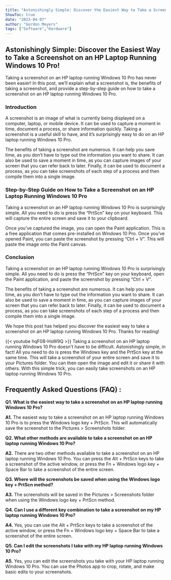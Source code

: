 ```yaml
---
title: "Astonishingly Simple: Discover the Easiest Way to Take a Screenshot on an HP Laptop Running Windows 10 Pro!"
ShowToc: true 
date: "2023-04-07"
author: "Gordon Meyers" 
tags: ["Software","Hardware"]
---
```

## Astonishingly Simple: Discover the Easiest Way to Take a Screenshot on an HP Laptop Running Windows 10 Pro! 

Taking a screenshot on an HP laptop running Windows 10 Pro has never been easier! In this post, we’ll explain what a screenshot is, the benefits of taking a screenshot, and provide a step-by-step guide on how to take a screenshot on an HP laptop running Windows 10 Pro. 

### Introduction 

A screenshot is an image of what is currently being displayed on a computer, laptop, or mobile device. It can be used to capture a moment in time, document a process, or share information quickly. Taking a screenshot is a useful skill to have, and it’s surprisingly easy to do on an HP laptop running Windows 10 Pro. 

The benefits of taking a screenshot are numerous. It can help you save time, as you don’t have to type out the information you want to share. It can also be used to save a moment in time, as you can capture images of your screen that you can refer back to later. Finally, it can be used to document a process, as you can take screenshots of each step of a process and then compile them into a single image. 

### Step-by-Step Guide on How to Take a Screenshot on an HP Laptop Running Windows 10 Pro 

Taking a screenshot on an HP laptop running Windows 10 Pro is surprisingly simple. All you need to do is press the “PrtScn” key on your keyboard. This will capture the entire screen and save it to your clipboard. 

Once you’ve captured the image, you can open the Paint application. This is a free application that comes pre-installed on Windows 10 Pro. Once you’ve opened Paint, you can paste the screenshot by pressing “Ctrl + V”. This will paste the image onto the Paint canvas. 

### Conclusion 

Taking a screenshot on an HP laptop running Windows 10 Pro is surprisingly simple. All you need to do is press the “PrtScn” key on your keyboard, open the Paint application, and paste the screenshot by pressing “Ctrl + V”. 

The benefits of taking a screenshot are numerous. It can help you save time, as you don’t have to type out the information you want to share. It can also be used to save a moment in time, as you can capture images of your screen that you can refer back to later. Finally, it can be used to document a process, as you can take screenshots of each step of a process and then compile them into a single image. 

We hope this post has helped you discover the easiest way to take a screenshot on an HP laptop running Windows 10 Pro. Thanks for reading!

{{< youtube hqF08-HsW9Q >}} 
Taking a screenshot on an HP laptop running Windows 10 Pro doesn't have to be difficult. Astonishingly simple, in fact! All you need to do is press the Windows key and the PrtScn key at the same time. This will take a screenshot of your entire screen and save it to your Pictures folder. You can then open the image and edit it or share it with others. With this simple trick, you can easily take screenshots on an HP laptop running Windows 10 Pro.

## Frequently Asked Questions (FAQ) :
**Q1. What is the easiest way to take a screenshot on an HP laptop running Windows 10 Pro?**

**A1.** The easiest way to take a screenshot on an HP laptop running Windows 10 Pro is to press the Windows logo key + PrtScn. This will automatically save the screenshot to the Pictures > Screenshots folder.

**Q2. What other methods are available to take a screenshot on an HP laptop running Windows 10 Pro?**

**A2.** There are two other methods available to take a screenshot on an HP laptop running Windows 10 Pro. You can press the Alt + PrtScn keys to take a screenshot of the active window, or press the Fn + Windows logo key + Space Bar to take a screenshot of the entire screen.

**Q3. Where will the screenshots be saved when using the Windows logo key + PrtScn method?**

**A3.** The screenshots will be saved in the Pictures > Screenshots folder when using the Windows logo key + PrtScn method.

**Q4. Can I use a different key combination to take a screenshot on my HP laptop running Windows 10 Pro?**

**A4.** Yes, you can use the Alt + PrtScn keys to take a screenshot of the active window, or press the Fn + Windows logo key + Space Bar to take a screenshot of the entire screen.

**Q5. Can I edit the screenshots I take with my HP laptop running Windows 10 Pro?**

**A5.** Yes, you can edit the screenshots you take with your HP laptop running Windows 10 Pro. You can use the Photos app to crop, rotate, and make basic edits to your screenshots.


